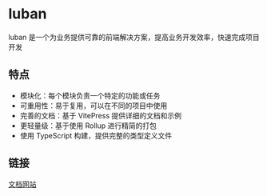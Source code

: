 # luban
luban 是一个为业务提供可靠的前端解决方案，提高业务开发效率，快速完成项目开发

## 特点
- 模块化：每个模块负责一个特定的功能或任务
- 可重用性：易于复用，可以在不同的项目中使用
- 完善的文档：基于 VitePress 提供详细的文档和示例
- 更轻量级：基于使用 Rollup 进行精简的打包
- 使用 TypeScript 构建，提供完整的类型定义文件

## 链接
[文档网站](https://docs.91160.com/luban/)
